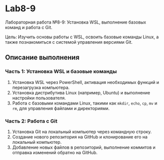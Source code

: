 # Lab8-9


Лабораторная работа №8-9: Установка WSL, выполнение базовых команд и работа с Git.

Цель: Изучить основы работы с WSL, освоить базовые команды Linux, а также познакомиться с системой управления версиями Git.



## Описание выполнения

### Часть 1: Установка WSL и базовые команды
1. Установка WSL через PowerShell, активация необходимых функций и перезагрузка компьютера.
2. Установка дистрибутива Linux (например, Ubuntu) и выполнение настройки пользователя.
3. Работа с базовыми командами Linux, такими как `mkdir`, `echo`, `cp`, `mv` и `rm`, для управления файлами и директориями.

### Часть 2: Работа с Git
1. Установка Git на локальный компьютер через командную строку.
2. Создание нового репозитория на GitHub и клонирование его на локальный компьютер.
3. Добавление новых файлов в репозиторий, выполнение коммитов и отправка изменений обратно на GitHub.

